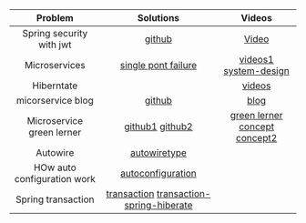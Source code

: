 Problem | Solutions | Videos 
| :---:   | :-: | :-: 
|Spring security with jwt | [github](https://github.com/koushikkothagal/spring-security-jwt) | [Video](https://www.youtube.com/watch?v=X80nJ5T7YpE)  | 
|Microservices| [single pont failure](https://www.aegisinfoways.com/articles/spring-cloud-eureka-service-discovery-implementation.html) |[videos1](https://www.youtube.com/playlist?list=PLqq-6Pq4lTTaoaVoQVfRJPqvNTCjcTvJB) [system-design](https://www.youtube.com/playlist?list=PLkQkbY7JNJuDqCFncFdTzGm6cRYCF-kZO)
|Hiberntate| |[videos](https://www.youtube.com/playlist?list=PL4AFF701184976B25)
|micorservice blog|[github](https://github.com/piomin/sample-spring-microservices-advanced)|[blog](https://piotrminkowski.com/2017/04/14/microservices-api-documentation-with-swagger2/)
|Microservice green lerner|[github1](https://github.com/greenlearner01/Microservices-Architecture) [github2](https://github.com/greenlearner01/Learning-Materials-By-Green-Learner)|[green lerner](https://www.youtube.com/playlist?list=PLq3uEqRnr_2He0bLb7XW8Mq7egwQZ-V8n) [concept](https://www.youtube.com/playlist?list=PLq3uEqRnr_2EDsuxPboP9_WtVRR_TaMrF) [concept2](https://www.youtube.com/playlist?list=PLkQkbY7JNJuDqCFncFdTzGm6cRYCF-kZO)
|Autowire|[autowiretype](https://dzone.com/articles/autowiring-in-spring#:~:text=This%20can%20be%20done%20by,byType%20%2C%20constructor%20%2C%20and%20autodetect%20.)
|HOw auto configuration work|[autoconfiguration](https://medium.com/empathyco/how-spring-boot-autoconfiguration-works-6e09f911c5ce#:~:text=Autoconfiguration%20is%20a%20feature%20that,the%20activation%20of%20some%20property.)
|Spring transaction|[transaction](https://www.tutorialspoint.com/spring/spring_transaction_management.htm) [transaction-spring-hiberate](https://www.marcobehler.com/guides/spring-transaction-management-transactional-in-depth)
